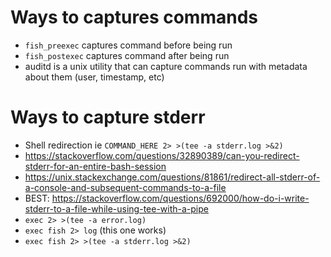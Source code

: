 
# Ways to captures commands
- `fish_preexec` captures command before being run
- `fish_postexec` captures command after being run
- auditd is a unix utility that can capture commands run with metadata about them (user, timestamp, etc)

# Ways to capture stderr
- Shell redirection ie `COMMAND_HERE 2> >(tee -a stderr.log >&2)`
- https://stackoverflow.com/questions/32890389/can-you-redirect-stderr-for-an-entire-bash-session
- https://unix.stackexchange.com/questions/81861/redirect-all-stderr-of-a-console-and-subsequent-commands-to-a-file
- BEST: https://stackoverflow.com/questions/692000/how-do-i-write-stderr-to-a-file-while-using-tee-with-a-pipe
- `exec 2> >(tee -a error.log)`
- `exec fish 2> log` (this one works)
- `exec fish 2> >(tee -a stderr.log >&2)`
